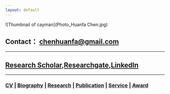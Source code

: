 ```yaml
---
layout: default
---
```


![Thumbnail of cayman](Photo_Huanfa Chen.jpg)
## Contact： [chenhuanfa@gmail.com](mailto:chenhuanfa@gmail.com)

---

## [Research Scholar](https://scholar.google.co.uk/citations?user=KS4w2hkAAAAJ&hl=en),[Researchgate](https://www.researchgate.net/profile/Huanfa_Chen2),[LinkedIn](https://www.linkedin.com/in/huanfa-chen/)

---

### [CV](CV) | [Biography](Biography) | [Research](Research) | [Publication](Research) | [Service](Service) | [Award](Award)
